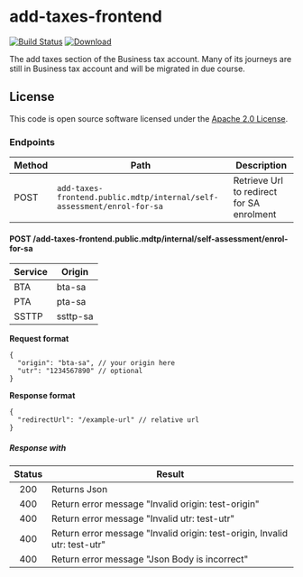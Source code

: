 
# add-taxes-frontend

[![Build Status](https://travis-ci.org/hmrc/add-taxes-frontend.svg?branch=master)](https://travis-ci.org/hmrc/add-taxes-frontend) [ ![Download](https://api.bintray.com/packages/hmrc/releases/add-taxes-frontend/images/download.svg) ](https://bintray.com/hmrc/releases/add-taxes-frontend/_latestVersion)

The add taxes section of the Business tax account.
Many of its journeys are still in Business tax account and will be migrated in due course.  

## License

This code is open source software licensed under the [Apache 2.0 License]("http://www.apache.org/licenses/LICENSE-2.0.html").

### Endpoints

| Method | Path                                                                       | Description                                |
|--------|----------------------------------------------------------------------------|--------------------------------------------|
|  POST  | ```add-taxes-frontend.public.mdtp/internal/self-assessment/enrol-for-sa``` | Retrieve Url to redirect for SA enrolment  |


#### POST /add-taxes-frontend.public.mdtp/internal/self-assessment/enrol-for-sa

| Service| Origin  |
|--------|---------|
|  BTA   | bta-sa  |
|  PTA   | pta-sa  |
|  SSTTP | ssttp-sa|

**Request format**
```
{
  "origin": "bta-sa", // your origin here
  "utr": "1234567890" // optional
}
```

**Response format**
```
{
  "redirectUrl": "/example-url" // relative url
}
```

##### Response with
| Status | Result                                             |
|:------:|----------------------------------------------------|
|   200  | Returns Json                                       |
|   400  | Return error message "Invalid origin: test-origin" |
|   400  | Return error message "Invalid utr: test-utr"                              |
|   400  | Return error message "Invalid origin: test-origin, Invalid utr: test-utr" |
|   400  | Return error message "Json Body is incorrect"                             |
